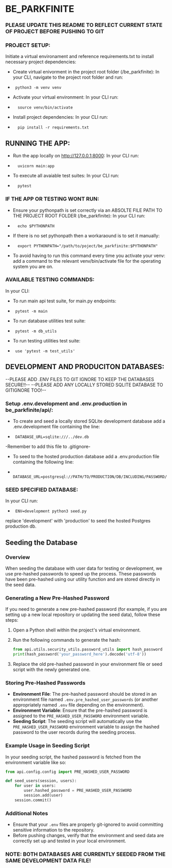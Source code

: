 # BE_PARKFINITE
### PLEASE UPDATE THIS README TO REFLECT CURRENT STATE OF PROJECT BEFORE PUSHING TO GIT

### PROJECT SETUP:
Initiate a virtual environament and reference requirements.txt to install necessary project dependencies:
* Create virtual enivorment in the project root folder (/be_parkfinite):
In your CLI, navigate to the project root folder and run: 
*      python3 -m venv venv
* Activate your virtual environment:
In your CLI run:
*       source venv/bin/activate
* Install project dependencies:
In your CLI run:
*       pip install -r requirements.txt


## RUNNING THE APP:
* Run the app locally on http://127.0.0.1:8000:
In your CLI run:
*       uvicorn main:app
* To execute all avaiable test suites:
In your CLI run:
*       pytest       
### IF THE APP OR TESTING WONT RUN:
* Ensure your pythonpath is set correctly via an ABSOLTE FILE PATH TO THE PROJECT ROOT FOLDER (/be_parkfinite):
In your CLI run:
*       echo $PYTHONPATH
* If there is no set pythonpath then a workaraound is to set it manually: 
*       export PYTHONPATH="/path/to/poject/be_parkfinite:$PYTHONPATH"
* To avoid having to run this command every time you activate your venv: 
add a command to the relevant venv/bin/activate file for the operating system you are on.
### AVAILABLE TESTING COMMANDS:
In your CLI:
* To run main api test suite, for main.py endpoints:
*      pytest -m main
* To run database utilities test suite:
*      pytest -m db_utils
* To run testing utilities test suite:
*      use 'pytest -m test_utils' 

## DEVELOPMENT AND PRODUCITON DATABASES:
--PLEASE ADD .ENV FILES TO GIT IGNORE TO KEEP THE DATABASES SECURE!!--
--PLEASE ADD ANY LOCALLY STORED SQLITE DATABASE TO GITIGNORE TOO!--
### Setup .env.development and .env.production in be_parkfinite/api/:
* To create and seed a locally stored SQLite development database add a .env.development file containing the line:
*      DATABASE_URL=sqlite:///../dev.db
-Remember to add this file to .gitignore-
* To seed to the hosted production database add a .env.production file containing the following line:
*      DATABASE_URL=postgresql://PATH/TO/PRODUCTION/DB/INCLUDING/PASSWORD/
### SEED SPECIFIED DATABASE:
In your CLI run:
*      ENV=development python3 seed.py
replace 'development' with 'production' to seed the hosted Postgres production db.

## Seeding the Database
### Overview
When seeding the database with user data for testing or development, we use pre-hashed passwords to speed up the process. These passwords have been pre-hashed using our utility function and are stored directly in the seed data.
### Generating a New Pre-Hashed Password
If you need to generate a new pre-hashed password (for example, if you are setting up a new local repository or updating the seed data), follow these steps:

1. Open a Python shell within the project's virtual environment.
2. Run the following commands to generate the hash:

    ```python
    from api.utils.security_utils.password_utils import hash_password
    print(hash_password('your_password_here').decode('utf-8'))
    ```

3. Replace the old pre-hashed password in your environment file or seed script with the newly generated one.

### Storing Pre-Hashed Passwords
- **Environment File**: The pre-hashed password should be stored in an environment file named `.env.pre_hashed_user_passwords` (or another appropriately named `.env` file depending on the environment).
- **Environment Variable**: Ensure that the pre-hashed password is assigned to the `PRE_HASHED_USER_PASSWORD` environment variable.
- **Seeding Script**: The seeding script will automatically use the `PRE_HASHED_USER_PASSWORD` environment variable to assign the hashed password to the user records during the seeding process.

### Example Usage in Seeding Script
In your seeding script, the hashed password is fetched from the environment variable like so:

```python
from api.config.config import PRE_HASHED_USER_PASSWORD

def seed_users(session, users):
    for user in users:
        user.hashed_password = PRE_HASHED_USER_PASSWORD
        session.add(user)
    session.commit()
```
### Additional Notes
- Ensure that your `.env` files are properly git-ignored to avoid committing sensitive information to the repository.
- Before pushing changes, verify that the environment and seed data are correctly set up and tested in your local environment.
### NOTE: BOTH DATABASES ARE CURRENTLY SEEDED FROM THE SAME DEVELOPMENT DATA FILE!